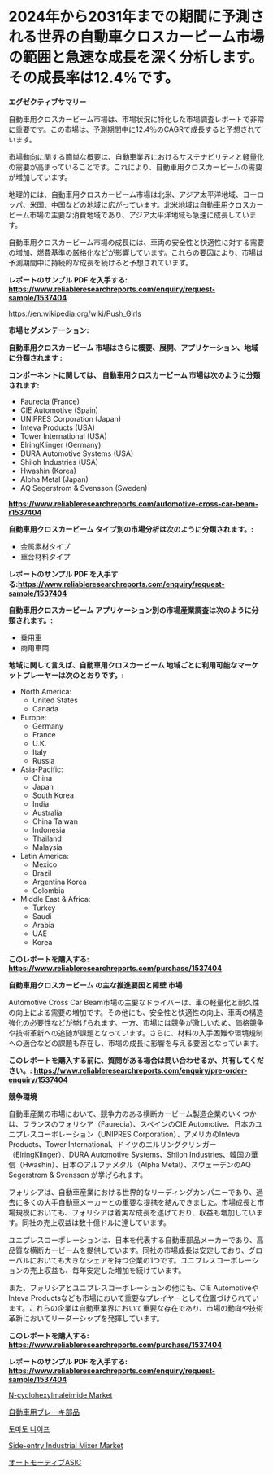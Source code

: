 <p><h1>2024年から2031年までの期間に予測される世界の自動車クロスカービーム市場の範囲と急速な成長を深く分析します。その成長率は12.4%です。</h1></p><p><strong>エグゼクティブサマリー</strong></p>
<p><p>自動車用クロスカービーム市場は、市場状況に特化した市場調査レポートで非常に重要です。この市場は、予測期間中に12.4％のCAGRで成長すると予想されています。</p><p>市場動向に関する簡単な概要は、自動車業界におけるサステナビリティと軽量化の需要が高まっていることです。これにより、自動車用クロスカービームの需要が増加しています。</p><p>地理的には、自動車用クロスカービーム市場は北米、アジア太平洋地域、ヨーロッパ、米国、中国などの地域に広がっています。北米地域は自動車用クロスカービーム市場の主要な消費地域であり、アジア太平洋地域も急速に成長しています。</p><p>自動車用クロスカービーム市場の成長には、車両の安全性と快適性に対する需要の増加、燃費基準の厳格化などが影響しています。これらの要因により、市場は予測期間中に持続的な成長を続けると予想されています。</p></p>
<p><strong>レポートのサンプル PDF を入手する: <a href="https://www.reliableresearchreports.com/enquiry/request-sample/1537404">https://www.reliableresearchreports.com/enquiry/request-sample/1537404</a></strong></p>
<p><a href="https://en.wikipedia.org/wiki/Push_Girls">https://en.wikipedia.org/wiki/Push_Girls</a></p>
<p><strong>市場セグメンテーション:</strong></p>
<p><strong> 自動車用クロスカービーム 市場はさらに概要、展開、アプリケーション、地域に分類されます :</strong></p>
<p><strong>コンポーネントに関しては、 自動車用クロスカービーム 市場は次のように分類されます:</strong></p>
<p><ul><li>Faurecia (France)</li><li>CIE Automotive (Spain)</li><li>UNIPRES Corporation (Japan)</li><li>Inteva Products (USA)</li><li>Tower International (USA)</li><li>ElringKlinger (Germany)</li><li>DURA Automotive Systems (USA)</li><li>Shiloh Industries (USA)</li><li>Hwashin (Korea)</li><li>Alpha Metal (Japan)</li><li>AQ Segerstrom & Svensson (Sweden)</li></ul></p>
<p><strong><a href="https://www.reliableresearchreports.com/automotive-cross-car-beam-r1537404">https://www.reliableresearchreports.com/automotive-cross-car-beam-r1537404</a></strong></p>
<p><strong> 自動車用クロスカービーム タイプ別の市場分析は次のように分類されます。:</strong></p>
<p><ul><li>金属素材タイプ</li><li>重合材料タイプ</li></ul></p>
<p><strong>レポートのサンプル PDF を入手する:<a href="https://www.reliableresearchreports.com/enquiry/request-sample/1537404">https://www.reliableresearchreports.com/enquiry/request-sample/1537404</a></strong></p>
<p><strong> 自動車用クロスカービーム アプリケーション別の市場産業調査は次のように分類されます。:</strong></p>
<p><ul><li>乗用車</li><li>商用車両</li></ul></p>
<p><strong>地域に関して言えば、自動車用クロスカービーム 地域ごとに利用可能なマーケットプレーヤーは次のとおりです。:</strong></p>
<p><ul>
    <li>
        North America:
        <ul>
            <li>United States</li>
            <li>Canada</li>
        </ul>
    </li>
    <li>
        Europe:
        <ul>
            <li>Germany</li>
            <li>France</li>
            <li>U.K.</li>
            <li>Italy</li>
            <li>Russia</li>
        </ul>
    </li>
    <li>
        Asia-Pacific:
        <ul>
            <li>China</li>
            <li>Japan</li>
            <li>South Korea</li>
            <li>India</li>
            <li>Australia</li>
            <li>China Taiwan</li>
            <li>Indonesia</li>
            <li>Thailand</li>
            <li>Malaysia</li>
        </ul>
    </li>
    <li>
        Latin America:
        <ul>
            <li>Mexico</li>
            <li>Brazil</li>
            <li>Argentina Korea</li>
            <li>Colombia</li>
        </ul>
    </li>
    <li>
        Middle East & Africa:
        <ul>
            <li>Turkey</li>
            <li>Saudi</li>
            <li>Arabia</li>
            <li>UAE</li>
            <li>Korea</li>
        </ul>
    </li>
    </ul></p>
<p><strong>このレポートを購入する: <a href="https://www.reliableresearchreports.com/purchase/1537404">https://www.reliableresearchreports.com/purchase/1537404</a></strong></p>
<p><strong>自動車用クロスカービーム の主な推進要因と障壁 市場</strong></p>
<p><p>Automotive Cross Car Beam市場の主要なドライバーは、車の軽量化と耐久性の向上による需要の増加です。その他にも、安全性と快適性の向上、車両の構造強化の必要性などが挙げられます。一方、市場には競争が激しいため、価格競争や技術革新への追随が課題となっています。さらに、材料の入手困難や環境規制への適合などの課題も存在し、市場の成長に影響を与える要因となっています。</p></p>
<p><strong>このレポートを購入する前に、質問がある場合は問い合わせるか、共有してください。: <a href="https://www.reliableresearchreports.com/enquiry/pre-order-enquiry/1537404">https://www.reliableresearchreports.com/enquiry/pre-order-enquiry/1537404</a></strong></p>
<p><strong>競争環境</strong></p>
<p><p>自動車産業の市場において、競争力のある横断カービーム製造企業のいくつかは、フランスのフォリシア（Faurecia）、スペインのCIE Automotive、日本のユニプレスコーポレーション（UNIPRES Corporation）、アメリカのInteva Products、Tower International、ドイツのエルリングクリンガー（ElringKlinger）、DURA Automotive Systems、Shiloh Industries、韓国の華信（Hwashin）、日本のアルファメタル（Alpha Metal）、スウェーデンのAQ Segerstrom & Svensson が挙げられます。</p><p>フォリシアは、自動車産業における世界的なリーディングカンパニーであり、過去に多くの大手自動車メーカーとの重要な提携を結んできました。市場成長と市場規模においても、フォリシアは着実な成長を遂げており、収益も増加しています。同社の売上収益は数十億ドルに達しています。</p><p>ユニプレスコーポレーションは、日本を代表する自動車部品メーカーであり、高品質な横断カービームを提供しています。同社の市場成長は安定しており、グローバルにおいても大きなシェアを持つ企業の1つです。ユニプレスコーポレーションの売上収益も、毎年安定した増加を続けています。</p><p>また、フォリシアとユニプレスコーポレーションの他にも、CIE AutomotiveやInteva Productsなども市場において重要なプレイヤーとして位置づけられています。これらの企業は自動車業界において重要な存在であり、市場の動向や技術革新においてリーダーシップを発揮しています。</p></p>
<p><strong>このレポートを購入する: <a href="https://www.reliableresearchreports.com/purchase/1537404">https://www.reliableresearchreports.com/purchase/1537404</a></strong></p>
<p><strong>レポートのサンプル PDF を入手する: <a href="https://www.reliableresearchreports.com/enquiry/request-sample/1537404">https://www.reliableresearchreports.com/enquiry/request-sample/1537404</a></strong><strong></strong></p>
<p><p><a href="https://medium.com/@paulmcglynn6456/exploring-n-cyclohexylmaleimide-market-dynamics-global-trends-and-future-growth-prospects-2024-3b0bbe19decd">N-cyclohexylmaleimide Market</a></p><p><a href="https://github.com/roulaayoub-saad/Market-Research-Report-List-3/blob/main/417683353733.md">自動車用ブレーキ部品</a></p><p><a href="https://github.com/rcabello548/Market-Research-Report-List-3/blob/main/486878668508.md">토마토 나이프</a></p><p><a href="https://issuu.com/reportprime-2/docs/side-entry-industrial-mixer-market-size-2030.pptx">Side-entry Industrial Mixer Market</a></p><p><a href="https://github.com/zjkmgcs938405/Market-Research-Report-List-4/blob/main/944891953732.md">オートモーティブASIC</a></p></p>